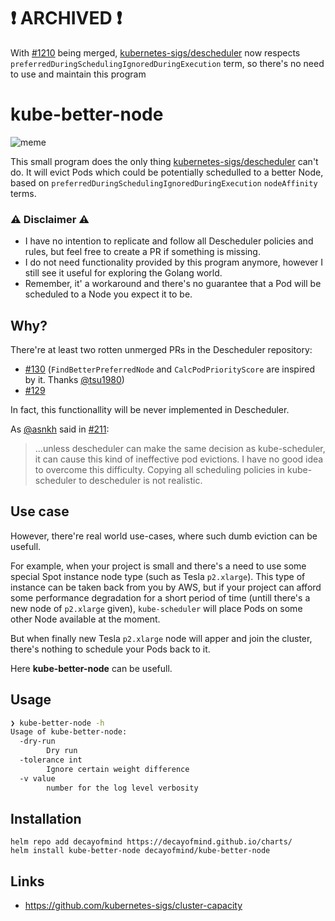 # ❗ ARCHIVED ❗

With [#1210](https://github.com/kubernetes-sigs/descheduler/pull/1210) being merged, [kubernetes-sigs/descheduler](https://github.com/kubernetes-sigs/descheduler) now respects `preferredDuringSchedulingIgnoredDuringExecution` term,
so there's no need to use and maintain this program

# kube-better-node

![meme](https://github.com/decayofmind/kube-better-node/assets/4447814/3d64b91d-9107-4ea6-b9b6-66169cbb0597)

This small program does the only thing [kubernetes-sigs/descheduler](https://github.com/kubernetes-sigs/descheduler) can't do. It will evict Pods which could be potentially schedulled to a better Node, based on `preferredDuringSchedulingIgnoredDuringExecution` `nodeAffinity` terms.

### ⚠️ Disclaimer ⚠️

* I have no intention to replicate and follow all Descheduler policies and rules, but feel free to create a PR if something is missing.
* I do not need functionality provided by this program anymore, however I still see it useful for exploring the Golang world.
* Remember, it' a workaround and there's no guarantee that a Pod will be scheduled to a Node you expect it to be.

## Why?

There're at least two rotten unmerged PRs in the Descheduler repository:

* [#130](https://github.com/kubernetes-sigs/descheduler/pull/130) (`FindBetterPreferredNode` and `CalcPodPriorityScore` are inspired by it. Thanks [@tsu1980](https://github.com/tsu1980))
* [#129](https://github.com/kubernetes-sigs/descheduler/pull/129)

In fact, this functionallity will be never implemented in Descheduler. 

As [@asnkh](https://github.com/asnkh) said in [#211](https://github.com/kubernetes-sigs/descheduler/issues/211#issuecomment-602026583):

> ...unless descheduler can make the same decision as kube-scheduler, it can cause this kind of ineffective pod evictions. I have no good idea to overcome this difficulty. Copying all scheduling policies in kube-scheduler to descheduler is not realistic.

## Use case

However, there're real world use-cases, where such dumb eviction can be usefull. 

For example, when your project is small and there's a need to use some special Spot instance node type (such as Tesla `p2.xlarge`).
This type of instance can be taken back from you by AWS, but if your project can afford some performance degradation for a short period of time (untill there's a new node of `p2.xlarge` given), `kube-scheduler` will place Pods on some other Node available at the moment.

But when finally new Tesla `p2.xlarge` node will apper and join the cluster, there's nothing to schedule your Pods back to it. 

Here **kube-better-node** can be usefull. 

## Usage

```sh
❯ kube-better-node -h
Usage of kube-better-node:
  -dry-run
    	Dry run
  -tolerance int
    	Ignore certain weight difference
  -v value
    	number for the log level verbosity
```

## Installation

```
helm repo add decayofmind https://decayofmind.github.io/charts/
helm install kube-better-node decayofmind/kube-better-node
```

## Links

* https://github.com/kubernetes-sigs/cluster-capacity
